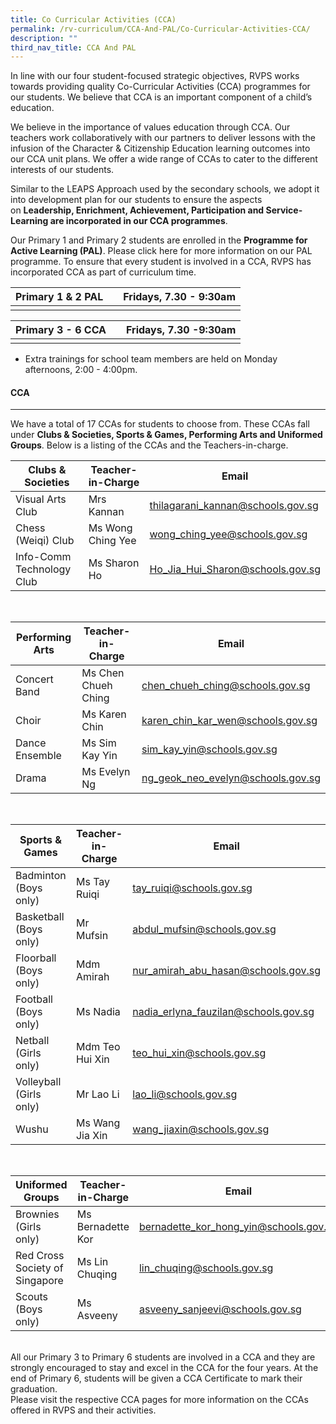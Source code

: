 ```yaml
---
title: Co Curricular Activities (CCA)
permalink: /rv-curriculum/CCA-And-PAL/Co-Curricular-Activities-CCA/
description: ""
third_nav_title: CCA And PAL
---
```

In line with our four student-focused strategic objectives, RVPS works towards providing quality Co-Curricular Activities (CCA) programmes for our students. We believe that CCA is an important component of a child’s education. <br>

We believe in the importance of values education through CCA. Our teachers work collaboratively with our partners to deliver lessons with the infusion of the Character & Citizenship Education learning outcomes into our CCA unit plans. We offer a wide range of CCAs to cater to the different interests of our students. <br>

Similar to the LEAPS Approach used by the secondary schools, we adopt it into development plan for our students to ensure the aspects on **Leadership, Enrichment, Achievement, Participation and Service-Learning are incorporated in our CCA programmes**. <br>

Our Primary 1 and Primary 2 students are enrolled in the **Programme for Active Learning (PAL)**. Please click here for more information on our PAL programme. To ensure that every student is involved in a CCA, RVPS has incorporated CCA as part of curriculum time.
<br>

| Primary 1 &  2 PAL |  | Fridays, 7.30 - 9:30am |
| -------- | -------- | -------- |
|  |  |  |

| Primary 3 - 6 CCA |  | Fridays, 7.30 -9:30am |
| -------- | -------- | -------- |
|  |  |  |

* Extra trainings for school team members are held on Monday afternoons, 2:00 - 4:00pm. <br>

#### CCA
---
We have a total of 17 CCAs for students to choose from. These CCAs fall under **Clubs & Societies, Sports & Games, Performing Arts and Uniformed Groups**. Below is a listing of the CCAs and the Teachers-in-charge. <br>

| **Clubs & Societies** | Teacher-in-Charge | Email |
| -------- | -------- | -------- |
| Visual Arts Club 	| Mrs Kannan 	| [thilagarani_kannan@schools.gov.sg](thilagarani_kannan@schools.gov.sg )	|
| Chess (Weiqi) Club 	| Ms Wong Ching Yee 	| [wong_ching_yee@schools.gov.sg ](wong_ching_yee@schools.gov.sg )	|
| Info-Comm Technology Club 	| Ms Sharon Ho 	| [Ho_Jia_Hui_Sharon@schools.gov.sg ](Ho_Jia_Hui_Sharon@schools.gov.sg )

<br>

| **Performing Arts** | Teacher-in-Charge | Email |
| -------- | -------- | -------- |
| Concert Band 	| Ms Chen Chueh Ching 	| [chen_chueh_ching@schools.gov.sg](chen_chueh_ching@schools.gov.sg)	|
| Choir 	| Ms Karen Chin 	| [karen_chin_kar_wen@schools.gov.sg](karen_chin_kar_wen@schools.gov.sg)	|
| Dance Ensemble 	| Ms Sim Kay Yin 	| [sim_kay_yin@schools.gov.sg](sim_kay_yin@schools.gov.sg) 	|
| Drama 	| Ms Evelyn Ng 	| [ng_geok_neo_evelyn@schools.gov.sg ](ng_geok_neo_evelyn@schools.gov.sg )	|

<br>

| **Sports & Games** | Teacher-in-Charge | Email |
| -------- | -------- | -------- |
| Badminton (Boys only) 	| Ms Tay Ruiqi 	| [tay_ruiqi@schools.gov.sg ](tay_ruiqi@schools.gov.sg )	|
| Basketball (Boys only) 	| Mr Mufsin 	| [abdul_mufsin@schools.gov.sg](abdul_mufsin@schools.gov.sg)|
| Floorball (Boys only) 	| Mdm Amirah 	| [nur_amirah_abu_hasan@schools.gov.sg](nur_amirah_abu_hasan@schools.gov.sg)|
| Football (Boys only) 	| Ms Nadia 	| [nadia_erlyna_fauzilan@schools.gov.sg](nadia_erlyna_fauzilan@schools.gov.sg) 	|
| Netball (Girls only) 	| Mdm Teo Hui Xin 	| [teo_hui_xin@schools.gov.sg](teo_hui_xin@schools.gov.sg) 	|
| Volleyball (Girls only) 	| Mr Lao Li 	| [lao_li@schools.gov.sg](lao_li@schools.gov.sg) 	|
| Wushu 	| Ms Wang Jia Xin 	| [wang_jiaxin@schools.gov.sg](wang_jiaxin@schools.gov.sg)

<br>

| **Uniformed Groups** 	| Teacher-in-Charge | Email |
| -------- | -------- | -------- |
| Brownies (Girls only) 	| Ms Bernadette Kor 	| [bernadette_kor_hong_yin@schools.gov.sg](bernadette_kor_hong_yin@schools.gov.sg) 	|
| Red Cross Society of Singapore 	| Ms Lin Chuqing 	| [lin_chuqing@schools.gov.sg](lin_chuqing@schools.gov.sg) 	|
| Scouts (Boys only) 	| Ms Asveeny  	| [asveeny_sanjeevi@schools.gov.sg](asveeny_sanjeevi@schools.gov.sg) 	|

<br>
All our Primary 3 to Primary 6 students are involved in a CCA and they are strongly encouraged to stay and excel in the CCA for the four years. At the end of Primary 6, students will be given a CCA Certificate to mark their graduation. <br> Please visit the respective CCA pages for more information on the CCAs offered in RVPS and their activities.